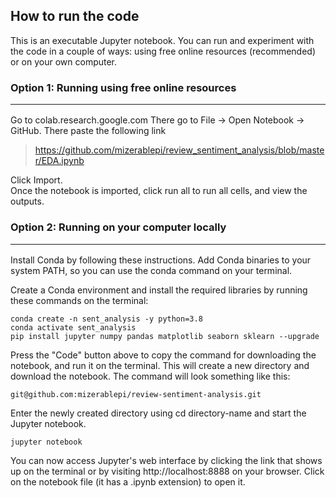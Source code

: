 ## How to run the code
This is an executable Jupyter notebook. You can run and experiment with the code in a couple of ways: using free online resources (recommended) or on your own computer.

### Option 1: Running using free online resources<hr> 
Go to colab.research.google.com There go to File -> Open Notebook -> GitHub. There paste the following link
> https://github.com/mizerablepi/review_sentiment_analysis/blob/master/EDA.ipynb

Click Import.<br>
Once the notebook is imported, click run all to run all cells, and view the outputs.

### Option 2: Running on your computer locally<hr>

Install Conda by following these instructions. Add Conda binaries to your system PATH, so you can use the conda command on your terminal.

Create a Conda environment and install the required libraries by running these commands on the terminal:

    conda create -n sent_analysis -y python=3.8 
    conda activate sent_analysis
    pip install jupyter numpy pandas matplotlib seaborn sklearn --upgrade

Press the "Code" button above to copy the command for downloading the notebook, and run it on the terminal. This will create a new directory and download the notebook. The command will look something like this:

    git@github.com:mizerablepi/review-sentiment-analysis.git

Enter the newly created directory using cd directory-name and start the Jupyter notebook.

    jupyter notebook

You can now access Jupyter's web interface by clicking the link that shows up on the terminal or by visiting http://localhost:8888 on your browser. Click on the notebook file (it has a .ipynb extension) to open it.

